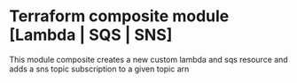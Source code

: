 # Terraform composite module [Lambda | SQS | SNS]

This module composite creates a new custom lambda and sqs resource and adds a sns topic subscription to a given topic arn
